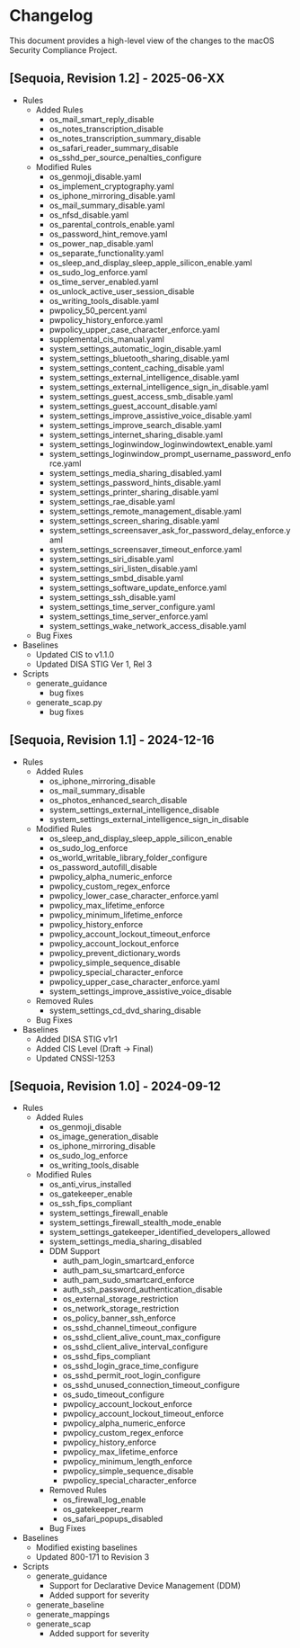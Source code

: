 # Changelog

This document provides a high-level view of the changes to the macOS Security Compliance Project.

## [Sequoia, Revision 1.2] - 2025-06-XX
* Rules
  * Added Rules
    * os_mail_smart_reply_disable
    * os_notes_transcription_disable
    * os_notes_transcription_summary_disable
    * os_safari_reader_summary_disable
    * os_sshd_per_source_penalties_configure
  * Modified Rules
    * os_genmoji_disable.yaml
    * os_implement_cryptography.yaml
    * os_iphone_mirroring_disable.yaml
    * os_mail_summary_disable.yaml
    * os_nfsd_disable.yaml
    * os_parental_controls_enable.yaml
    * os_password_hint_remove.yaml
    * os_power_nap_disable.yaml
    * os_separate_functionality.yaml
    * os_sleep_and_display_sleep_apple_silicon_enable.yaml
    * os_sudo_log_enforce.yaml
    * os_time_server_enabled.yaml
    * os_unlock_active_user_session_disable
    * os_writing_tools_disable.yaml
    * pwpolicy_50_percent.yaml
    * pwpolicy_history_enforce.yaml
    * pwpolicy_upper_case_character_enforce.yaml
    * supplemental_cis_manual.yaml
    * system_settings_automatic_login_disable.yaml
    * system_settings_bluetooth_sharing_disable.yaml
    * system_settings_content_caching_disable.yaml
    * system_settings_external_intelligence_disable.yaml
    * system_settings_external_intelligence_sign_in_disable.yaml
    * system_settings_guest_access_smb_disable.yaml
    * system_settings_guest_account_disable.yaml
    * system_settings_improve_assistive_voice_disable.yaml
    * system_settings_improve_search_disable.yaml
    * system_settings_internet_sharing_disable.yaml
    * system_settings_loginwindow_loginwindowtext_enable.yaml
    * system_settings_loginwindow_prompt_username_password_enforce.yaml
    * system_settings_media_sharing_disabled.yaml
    * system_settings_password_hints_disable.yaml
    * system_settings_printer_sharing_disable.yaml
    * system_settings_rae_disable.yaml
    * system_settings_remote_management_disable.yaml
    * system_settings_screen_sharing_disable.yaml
    * system_settings_screensaver_ask_for_password_delay_enforce.yaml
    * system_settings_screensaver_timeout_enforce.yaml
    * system_settings_siri_disable.yaml
    * system_settings_siri_listen_disable.yaml
    * system_settings_smbd_disable.yaml
    * system_settings_software_update_enforce.yaml
    * system_settings_ssh_disable.yaml
    * system_settings_time_server_configure.yaml
    * system_settings_time_server_enforce.yaml
    * system_settings_wake_network_access_disable.yaml
  * Bug Fixes
* Baselines
    * Updated CIS to v1.1.0
    * Updated DISA STIG Ver 1, Rel 3
* Scripts
  * generate_guidance
    * bug fixes
  * generate_scap.py
    * bug fixes

## [Sequoia, Revision 1.1] - 2024-12-16

* Rules
  * Added Rules
    * os_iphone_mirroring_disable
    * os_mail_summary_disable
    * os_photos_enhanced_search_disable
    * system_settings_external_intelligence_disable
    * system_settings_external_intelligence_sign_in_disable
  * Modified Rules
    * os_sleep_and_display_sleep_apple_silicon_enable
    * os_sudo_log_enforce
    * os_world_writable_library_folder_configure
    * os_password_autofill_disable
    * pwpolicy_alpha_numeric_enforce
    * pwpolicy_custom_regex_enforce
    * pwpolicy_lower_case_character_enforce.yaml
    * pwpolicy_max_lifetime_enforce
    * pwpolicy_minimum_lifetime_enforce
    * pwpolicy_history_enforce
    * pwpolicy_account_lockout_timeout_enforce
    * pwpolicy_account_lockout_enforce
    * pwpolicy_prevent_dictionary_words
    * pwpolicy_simple_sequence_disable
    * pwpolicy_special_character_enforce
    * pwpolicy_upper_case_character_enforce.yaml
    * system_settings_improve_assistive_voice_disable
  * Removed Rules
    * system_settings_cd_dvd_sharing_disable
  * Bug Fixes
* Baselines
  * Added DISA STIG v1r1
  * Added CIS Level (Draft -> Final)
  * Updated CNSSI-1253

## [Sequoia, Revision 1.0] - 2024-09-12

* Rules
  * Added Rules
    * os_genmoji_disable
    * os_image_generation_disable
    * os_iphone_mirroring_disable
    * os_sudo_log_enforce
    * os_writing_tools_disable
  * Modified Rules
    * os_anti_virus_installed
    * os_gatekeeper_enable
    * os_ssh_fips_compliant
    * system_settings_firewall_enable
    * system_settings_firewall_stealth_mode_enable
    * system_settings_gatekeeper_identified_developers_allowed
    * system_settings_media_sharing_disabled
    * DDM Support
      * auth_pam_login_smartcard_enforce
      * auth_pam_su_smartcard_enforce
      * auth_pam_sudo_smartcard_enforce
      * auth_ssh_password_authentication_disable
      * os_external_storage_restriction
      * os_network_storage_restriction
      * os_policy_banner_ssh_enforce
      * os_sshd_channel_timeout_configure
      * os_sshd_client_alive_count_max_configure
      * os_sshd_client_alive_interval_configure
      * os_sshd_fips_compliant
      * os_sshd_login_grace_time_configure
      * os_sshd_permit_root_login_configure
      * os_sshd_unused_connection_timeout_configure
      * os_sudo_timeout_configure
      * pwpolicy_account_lockout_enforce
      * pwpolicy_account_lockout_timeout_enforce
      * pwpolicy_alpha_numeric_enforce
      * pwpolicy_custom_regex_enforce
      * pwpolicy_history_enforce
      * pwpolicy_max_lifetime_enforce
      * pwpolicy_minimum_length_enforce
      * pwpolicy_simple_sequence_disable
      * pwpolicy_special_character_enforce
    * Removed Rules
      * os_firewall_log_enable
      * os_gatekeeper_rearm
      * os_safari_popups_disabled
    * Bug Fixes
* Baselines
  * Modified existing baselines
  * Updated 800-171 to Revision 3
* Scripts
  * generate_guidance
    * Support for Declarative Device Management (DDM)
    * Added support for severity
  * generate_baseline
  * generate_mappings
  * generate_scap
    * Added support for severity
